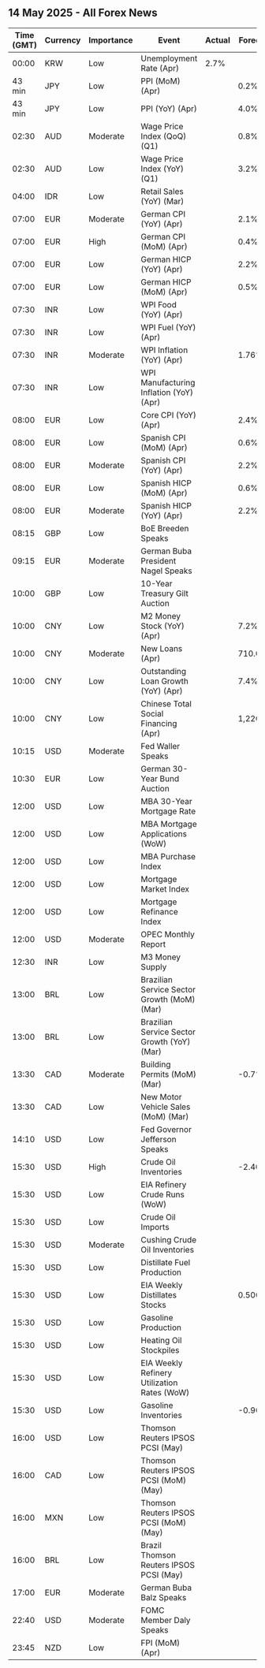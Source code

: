 ## 14 May 2025 - All Forex News

| Time (GMT) | Currency | Importance | Event | Actual | Forecast | Previous |
|------|----------|------------|-------|--------|----------|----------|
| 00:00 | KRW | Low | Unemployment Rate (Apr) | 2.7% |  | 2.9% |
| 43 min | JPY | Low | PPI (MoM) (Apr) |  | 0.2% | 0.4% |
| 43 min | JPY | Low | PPI (YoY) (Apr) |  | 4.0% | 4.2% |
| 02:30 | AUD | Moderate | Wage Price Index (QoQ) (Q1) |  | 0.8% | 0.7% |
| 02:30 | AUD | Low | Wage Price Index (YoY) (Q1) |  | 3.2% | 3.2% |
| 04:00 | IDR | Low | Retail Sales (YoY) (Mar) |  |  | 2.0% |
| 07:00 | EUR | Moderate | German CPI (YoY) (Apr) |  | 2.1% | 2.2% |
| 07:00 | EUR | High | German CPI (MoM) (Apr) |  | 0.4% | 0.3% |
| 07:00 | EUR | Low | German HICP (YoY) (Apr) |  | 2.2% | 2.3% |
| 07:00 | EUR | Low | German HICP (MoM) (Apr) |  | 0.5% | 0.4% |
| 07:30 | INR | Low | WPI Food (YoY) (Apr) |  |  | 1.57% |
| 07:30 | INR | Low | WPI Fuel (YoY) (Apr) |  |  | 0.20% |
| 07:30 | INR | Moderate | WPI Inflation (YoY) (Apr) |  | 1.76% | 2.05% |
| 07:30 | INR | Low | WPI Manufacturing Inflation (YoY) (Apr) |  |  | 3.07% |
| 08:00 | EUR | Low | Core CPI (YoY) (Apr) |  | 2.4% | 2.0% |
| 08:00 | EUR | Low | Spanish CPI (MoM) (Apr) |  | 0.6% | 0.1% |
| 08:00 | EUR | Moderate | Spanish CPI (YoY) (Apr) |  | 2.2% | 2.3% |
| 08:00 | EUR | Low | Spanish HICP (MoM) (Apr) |  | 0.6% | 0.7% |
| 08:00 | EUR | Moderate | Spanish HICP (YoY) (Apr) |  | 2.2% | 2.2% |
| 08:15 | GBP | Low | BoE Breeden Speaks |  |  |  |
| 09:15 | EUR | Moderate | German Buba President Nagel Speaks |  |  |  |
| 10:00 | GBP | Low | 10-Year Treasury Gilt Auction |  |  | 4.638% |
| 10:00 | CNY | Low | M2 Money Stock (YoY) (Apr) |  | 7.2% | 7.0% |
| 10:00 | CNY | Moderate | New Loans (Apr) |  | 710.0B | 3,640.0B |
| 10:00 | CNY | Low | Outstanding Loan Growth (YoY) (Apr) |  | 7.4% | 7.4% |
| 10:00 | CNY | Low | Chinese Total Social Financing (Apr) |  | 1,220.0B | 5,890.0B |
| 10:15 | USD | Moderate | Fed Waller Speaks |  |  |  |
| 10:30 | EUR | Low | German 30-Year Bund Auction |  |  | 2.830% |
| 12:00 | USD | Low | MBA 30-Year Mortgage Rate |  |  | 6.84% |
| 12:00 | USD | Low | MBA Mortgage Applications (WoW) |  |  | 11.0% |
| 12:00 | USD | Low | MBA Purchase Index |  |  | 162.8 |
| 12:00 | USD | Low | Mortgage Market Index |  |  | 248.4 |
| 12:00 | USD | Low | Mortgage Refinance Index |  |  | 721.0 |
| 12:00 | USD | Moderate | OPEC Monthly Report |  |  |  |
| 12:30 | INR | Low | M3 Money Supply |  |  | 9.6% |
| 13:00 | BRL | Low | Brazilian Service Sector Growth (MoM) (Mar) |  |  | 0.8% |
| 13:00 | BRL | Low | Brazilian Service Sector Growth (YoY) (Mar) |  |  | 4.2% |
| 13:30 | CAD | Moderate | Building Permits (MoM) (Mar) |  | -0.7% | 2.9% |
| 13:30 | CAD | Low | New Motor Vehicle Sales (MoM) (Mar) |  |  | 125.4K |
| 14:10 | USD | Low | Fed Governor Jefferson Speaks |  |  |  |
| 15:30 | USD | High | Crude Oil Inventories |  | -2.400M | -2.032M |
| 15:30 | USD | Low | EIA Refinery Crude Runs (WoW) |  |  | -0.007M |
| 15:30 | USD | Low | Crude Oil Imports |  |  | 0.673M |
| 15:30 | USD | Moderate | Cushing Crude Oil Inventories |  |  | -0.740M |
| 15:30 | USD | Low | Distillate Fuel Production |  |  | 0.041M |
| 15:30 | USD | Low | EIA Weekly Distillates Stocks |  | 0.500M | -1.107M |
| 15:30 | USD | Low | Gasoline Production |  |  | 0.253M |
| 15:30 | USD | Low | Heating Oil Stockpiles |  |  | 0.123M |
| 15:30 | USD | Low | EIA Weekly Refinery Utilization Rates (WoW) |  |  | 0.4% |
| 15:30 | USD | Low | Gasoline Inventories |  | -0.900M | 0.188M |
| 16:00 | USD | Low | Thomson Reuters IPSOS PCSI (May) |  |  | 52.80 |
| 16:00 | CAD | Low | Thomson Reuters IPSOS PCSI (MoM) (May) |  |  | 45.35 |
| 16:00 | MXN | Low | Thomson Reuters IPSOS PCSI (MoM) (May) |  |  | 56.92 |
| 16:00 | BRL | Low | Brazil Thomson Reuters IPSOS PCSI (May) |  |  | 51.28 |
| 17:00 | EUR | Moderate | German Buba Balz Speaks |  |  |  |
| 22:40 | USD | Moderate | FOMC Member Daly Speaks |  |  |  |
| 23:45 | NZD | Low | FPI (MoM) (Apr) |  |  | 0.5% |
